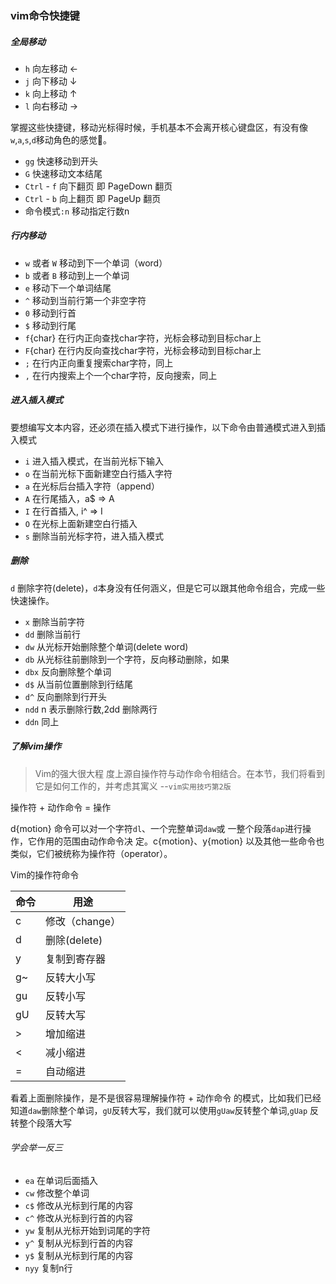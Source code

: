 ### vim命令快捷键

##### 全局移动

- `h` 向左移动 ←
- `j` 向下移动 ↓
- `k` 向上移动 ↑
- `l` 向右移动 →

掌握这些快捷键，移动光标得时候，手机基本不会离开核心键盘区，有没有像`w`,`a`,`s`,`d`移动角色的感觉🙂。

- `gg` 快速移动到开头
- `G` 快速移动文本结尾
- `Ctrl` - `f` 向下翻页 即 PageDown 翻页
- `Ctrl` - `b` 向上翻页 即 PageUp 翻页
- 命令模式`:n` 移动指定行数n

##### 行内移动

- `w` 或者 `W` 移动到下一个单词（word）
- `b` 或者 `B` 移动到上一个单词
- `e` 移动下一个单词结尾
- `^` 移动到当前行第一个非空字符
- `0` 移动到行首
- `$` 移动到行尾
- `f`{char} 在行内正向查找char字符，光标会移动到目标char上
- `F`{char} 在行内反向查找char字符，光标会移动到目标char上
- `;` 在行内正向重复搜索char字符，同上
- `,` 在行内搜索上个一个char字符，反向搜索，同上

##### 进入插入模式

要想编写文本内容，还必须在插入模式下进行操作，以下命令由普通模式进入到插入模式

- `i` 进入插入模式，在当前光标下输入
- `o` 在当前光标下面新建空白行插入字符
- `a` 在光标后台插入字符（append）
- `A` 在行尾插入，a$ => A
- `I` 在行首插入, i^ => I
- `O` 在光标上面新建空白行插入
- `s` 删除当前光标字符，进入插入模式

##### 删除

`d` 删除字符(delete)，`d`本身没有任何涵义，但是它可以跟其他命令组合，完成一些快速操作。

- `x` 删除当前字符
- `dd` 删除当前行
- `dw` 从光标开始删除整个单词(delete word)
- `db` 从光标往前删除到一个字符，反向移动删除，如果
- `dbx` 反向删除整个单词
- `d$` 从当前位置删除到行结尾
- `d^` 反向删除到行开头
- `ndd` n 表示删除行数,2dd 删除两行
- `ddn` 同上

##### 了解vim操作

> Vim的强大很大程 度上源自操作符与动作命令相结合。在本节，我们将看到它是如何工作的，并考虑其寓义 --`vim实用技巧第2版`

操作符 + 动作命令 = 操作

d{motion} 命令可以对一个字符`dl`、一个完整单词`daw`或 一整个段落`dap`进行操作，它作用的范围由动作命令决 定。c{motion}、y{motion} 以及其他一些命令也类似，它们被统称为操作符（operator）。

Vim的操作符命令

| 命令 | 用途           |
| ---- | -------------- |
| c    | 修改（change） |
| d    | 删除(delete)   |
| y    | 复制到寄存器   |
| g~   | 反转大小写     |
| gu   | 反转小写       |
| gU   | 反转大写       |
| >    | 增加缩进       |
| <    | 减小缩进       |
| =    | 自动缩进       |

看着上面删除操作，是不是很容易理解操作符 + 动作命令 的模式，比如我们已经知道`daw`删除整个单词，`gU`反转大写，我们就可以使用`gUaw`反转整个单词,`gUap` 反转整个段落大写

###### 学会举一反三

- `ea` 在单词后面插入
- `cw` 修改整个单词
- `c$` 修改从光标到行尾的内容
- `c^` 修改从光标到行首的内容
- `yw` 复制从光标开始到词尾的字符
- `y^` 复制从光标到行首的内容
- `y$` 复制从光标到行尾的内容
- `nyy` 复制n行


